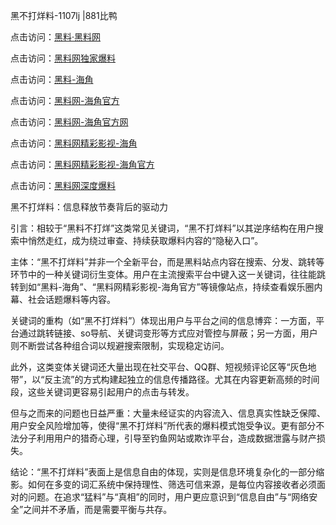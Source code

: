 黑不打烊料-1107lj |881比鸭

点击访问：<a href="https://heiliaolvzlu3.pages.dev">黑料·黑料网</a>

点击访问：<a href="https://heiliaoyvnrda.pages.dev">黑料网独家爆料</a>

点击访问：<a href="https://heiliao5s28gk.pages.dev">黑料-海角</a>

点击访问：<a href="https://heiliaox6jgh3.pages.dev">黑料网-海角官方</a>

点击访问：<a href="https://heiliao3gvg9x.pages.dev">黑料网-海角官方网</a>

点击访问：<a href="https://heiliaoubleqx.pages.dev">黑料网精彩影视-海角</a>

点击访问：<a href="https://heiliaoxrq8i9.pages.dev">黑料网精彩影视-海角官方</a>

点击访问：<a href="https://heiliaoryrhyu.pages.dev">黑料网深度爆料</a>

黑不打烊料：信息释放节奏背后的驱动力

引言：相较于“黑料不打烊”这类常见关键词，“黑不打烊料”以其逆序结构在用户搜索中悄然走红，成为绕过审查、持续获取爆料内容的“隐秘入口”。

主体：“黑不打烊料”并非一个全新平台，而是黑料站点内容在搜索、分发、跳转等环节中的一种关键词衍生变体。用户在主流搜索平台中键入这一关键词，往往能跳转到如“黑料-海角”、“黑料网精彩影视-海角官方”等镜像站点，持续查看娱乐圈内幕、社会话题爆料等内容。

关键词的重构（如“黑不打烊料”）体现出用户与平台之间的信息博弈：一方面，平台通过跳转链接、so导航、关键词变形等方式应对管控与屏蔽；另一方面，用户则不断尝试各种组合词以规避搜索限制，实现稳定访问。

此外，这类变体关键词还大量出现在社交平台、QQ群、短视频评论区等“灰色地带”，以“反主流”的方式构建起独立的信息传播路径。尤其在内容更新高频的时间段，这些关键词更容易引起用户的点击与转发。

但与之而来的问题也日益严重：大量未经证实的内容流入、信息真实性缺乏保障、用户安全风险增加等，使得“黑不打烊料”所代表的爆料模式饱受争议。更有部分不法分子利用用户的猎奇心理，引导至钓鱼网站或欺诈平台，造成数据泄露与财产损失。

结论：“黑不打烊料”表面上是信息自由的体现，实则是信息环境复杂化的一部分缩影。如何在多变的词汇系统中保持理性、筛选可信来源，是每位内容接收者必须面对的问题。在追求“猛料”与“真相”的同时，用户更应意识到“信息自由”与“网络安全”之间并不矛盾，而是需要平衡与共存。

